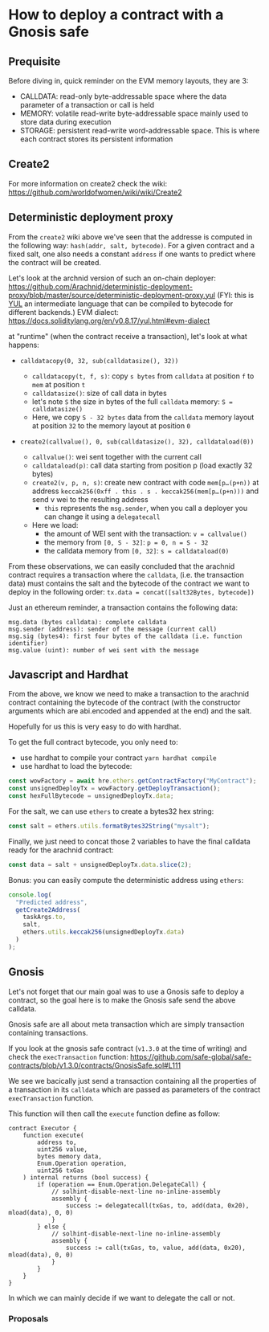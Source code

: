 # How to deploy a contract with a Gnosis safe

## Prequisite

Before diving in, quick reminder on the EVM memory layouts, they are 3:

- CALLDATA: read-only byte-addressable space where the data parameter of a transaction or call is held
- MEMORY: volatile read-write byte-addressable space mainly used to store data during execution
- STORAGE: persistent read-write word-addressable space. This is where each contract stores its persistent information

## Create2

For more information on create2 check the wiki: https://github.com/worldofwomen/wiki/wiki/Create2

## Deterministic deployment proxy

From the `create2` wiki above we've seen that the addresse is computed in the following way: `hash(addr, salt, bytecode)`. For a given contract and a fixed salt, one also needs a constant `address` if one wants to predict where the contract will be created.

Let's look at the archnid version of such an on-chain deployer: https://github.com/Arachnid/deterministic-deployment-proxy/blob/master/source/deterministic-deployment-proxy.yul
(FYI: this is [YUL](https://docs.soliditylang.org/en/latest/yul.html) an intermediate language that can be compiled to bytecode for different backends.)
EVM dialect: https://docs.soliditylang.org/en/v0.8.17/yul.html#evm-dialect

at "runtime" (when the contract receive a transaction), let's look at what happens:

- `calldatacopy(0, 32, sub(calldatasize(), 32))`

  - `calldatacopy(t, f, s)`: copy `s bytes` from `calldata` at position `f` to `mem` at position `t`
  - `calldatasize()`: size of call data in bytes
  - let's note `S` the size in bytes of the full `calldata` memory: `S = calldatasize()`
  - Here, we copy `S - 32 bytes` data from the `calldata` memory layout at position `32` to the memory layout at position `0`

- `create2(callvalue(), 0, sub(calldatasize(), 32), calldataload(0))`

  - `callvalue()`: wei sent together with the current call
  - `calldataload(p)`: call data starting from position p (load exactly 32 bytes)
  - `create2(v, p, n, s)`: create new contract with code `mem[p…(p+n))` at address `keccak256(0xff . this . s . keccak256(mem[p…(p+n)))` and send v wei to the resulting address
    - `this` represents the `msg.sender`, when you call a deployer you can change it using a `delegatecall`
  - Here we load:
    - the amount of WEI sent with the transaction: `v = callvalue()`
    - the memory from `[0, S - 32]`: `p = 0, n = S - 32`
    - the calldata memory from `[0, 32]`: `s = calldataload(0)`

From these observations, we can easily concluded that the arachnid contract requires a transaction where the `calldata`, (i.e. the transaction data) must contains the salt and the bytecode of the contract we want to deploy in the following order: `tx.data = concat([salt32Bytes, bytecode])`

Just an ethereum reminder, a transaction contains the following data:

```
msg.data (bytes calldata): complete calldata
msg.sender (address): sender of the message (current call)
msg.sig (bytes4): first four bytes of the calldata (i.e. function identifier)
msg.value (uint): number of wei sent with the message
```

## Javascript and Hardhat

From the above, we know we need to make a transaction to the arachnid contract containing the bytecode of the contract (with the constructor arguments which are abi.encoded and appended at the end) and the salt.

Hopefully for us this is very easy to do with hardhat.

To get the full contract bytecode, you only need to:

- use hardhat to compile your contract `yarn hardhat compile`
- use hardhat to load the bytecode:

```js
const wowFactory = await hre.ethers.getContractFactory("MyContract");
const unsignedDeployTx = wowFactory.getDeployTransaction();
const hexFullBytecode = unsignedDeployTx.data;
```

For the salt, we can use `ethers` to create a bytes32 hex string:

```js
const salt = ethers.utils.formatBytes32String("mysalt");
```

Finally, we just need to concat those 2 variables to have the final calldata ready for the arachnid contract:

```js
const data = salt + unsignedDeployTx.data.slice(2);
```

Bonus: you can easily compute the deterministic address using `ethers`:

```js
console.log(
  "Predicted address",
  getCreate2Address(
    taskArgs.to,
    salt,
    ethers.utils.keccak256(unsignedDeployTx.data)
  )
);
```

## Gnosis

Let's not forget that our main goal was to use a Gnosis safe to deploy a contract, so the goal here is to make the Gnosis safe send the above calldata.

Gnosis safe are all about meta transaction which are simply transaction containing transactions.

If you look at the gnosis safe contract (`v1.3.0` at the time of writing) and check the `execTransaction` function: https://github.com/safe-global/safe-contracts/blob/v1.3.0/contracts/GnosisSafe.sol#L111

We see we bacically just send a transaction containing all the properties of a transaction in its `calldata` which are passed as parameters of the contract `execTransaction` function.

This function will then call the `execute` function define as follow:

```sol
contract Executor {
    function execute(
        address to,
        uint256 value,
        bytes memory data,
        Enum.Operation operation,
        uint256 txGas
    ) internal returns (bool success) {
        if (operation == Enum.Operation.DelegateCall) {
            // solhint-disable-next-line no-inline-assembly
            assembly {
                success := delegatecall(txGas, to, add(data, 0x20), mload(data), 0, 0)
            }
        } else {
            // solhint-disable-next-line no-inline-assembly
            assembly {
                success := call(txGas, to, value, add(data, 0x20), mload(data), 0, 0)
            }
        }
    }
}
```

In which we can mainly decide if we want to delegate the call or not.

### Proposals
